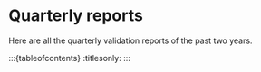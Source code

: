 # Quarterly reports

Here are all the quarterly validation reports of the past two years.

:::{tableofcontents}
:titlesonly:
:::
